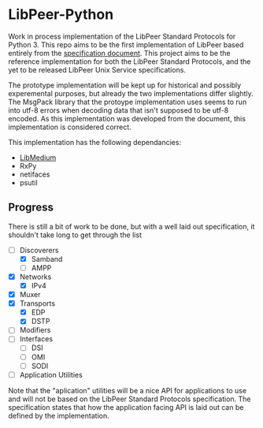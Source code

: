 # LibPeer-Python
Work in process implementation of the LibPeer Standard Protocols for Python 3. This repo aims to be the first implementation of LibPeer based entirely from the [specification document](https://saltlamp.pcthingz.com/utdata/LibPeer/LibPeer_Standard_Protocols_v1.pdf). This project aims to be the reference implementation for both the LibPeer Standard Protocols, and the yet to be released LibPeer Unix Service specifications.

The prototype implementation will be kept up for historical and possibly experemental purposes, but already the two implementations differ slightly. The MsgPack library that the protoype implementation uses seems to run into utf-8 errors when decoding data that isn't supposed to be utf-8 encoded. As this implementation was developed from the document, this implementation is considered correct.

This implementation has the following dependancies:
 * [LibMedium](https://github.com/Tilo15/LibMedium)
 * RxPy
 * netifaces
 * psutil

 ## Progress

There is still a bit of work to be done, but with a well laid out specification, it shouldn't take long to get through the list

- [ ] Discoverers
  - [x] Samband
  - [ ] AMPP
- [x] Networks
  - [x] IPv4
- [x] Muxer
- [x] Transports
  - [x] EDP
  - [x] DSTP
- [ ] Modifiers
- [ ] Interfaces
  - [ ] DSI
  - [ ] OMI
  - [ ] SODI
- [ ] Application Utilities

Note that the "aplication" utilities will be a nice API for applications to use and will not be based on the LibPeer Standard Protocols specification. The specification states that how the application facing API is laid out can be defined by the implementation.